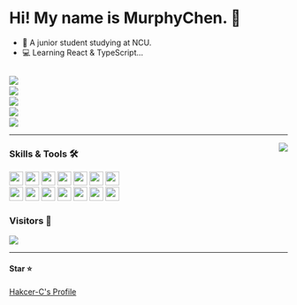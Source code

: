 # Hi! My name is MurphyChen.  👋 

<!-- <img align="right" width="105" src="https://cdn.jsdelivr.net/gh/hacker-c/Picture-Bed@main/icons/chrome-rotate.gif"/> -->

- 🧑 A junior student studying at NCU.
- 💻 Learning React & TypeScript...

<code><a target="_blank" href="https://mphy.top"> <img src="https://img.shields.io/badge/-about%20me-01a3a4?style=for-the-badge&logo=iconify&logoColor=ffffff" /></a></code>
<code><a target="_blank" href="https://docs.mphy.top"> <img src="https://img.shields.io/badge/-notes-46a072?style=for-the-badge&logo=gitbook&logoColor=ffffff" /></a></code>
<code><a target="_blank" href="https://blog.mphy.top"> <img src="https://img.shields.io/badge/-blog-346dbd?style=for-the-badge&logo=mega&logoColor=ffffff" /></a></code>
<code><a target="_blank" href="http://idk-js.mphy.top"> <img src="https://img.shields.io/badge/-idkjs-9b59b6?style=for-the-badge&logo=hackaday&logoColor=ffffff" /></a></code>
<code><a target="_blank" href="mailto:mphy@qq.com"> <img src="https://img.shields.io/badge/-mphy@qq.com-279de0?style=for-the-badge&logo=Mail.Ru&logoColor=ffffff" /></a></code>

---


<img align="right" src="https://github-readme-stats.vercel.app/api?username=hacker-c&theme=merko&show_icons=true" />

### Skills & Tools 🛠

<code><img height="25" src="https://cdn.jsdelivr.net/gh/hacker-c/Picture-Bed@main/icons/html5.png"></code>
<code><img height="25" src="https://cdn.jsdelivr.net/gh/hacker-c/Picture-Bed@main/icons/css3.png"></code>
<code><img height="25" src="https://cdn.jsdelivr.net/gh/hacker-c/Picture-Bed@main/icons/javascript.png"></code>
<code><img height="25" src="https://cdn.jsdelivr.net/gh/hacker-c/Picture-Bed@main/icons/typescript.png"></code>
<code><img height="25" src="https://cdn.jsdelivr.net/gh/hacker-c/Picture-Bed@main/icons/vuejs.png"></code>
<code><img height="25" src="https://cdn.jsdelivr.net/gh/hacker-c/Picture-Bed@main/icons/node-js.png"></code>
<code><img height="25" src="https://cdn.jsdelivr.net/gh/hacker-c/Picture-Bed@main/icons/less.png"></code>
<br>
<code><img height="25" src="https://cdn.jsdelivr.net/gh/hacker-c/Picture-Bed@main/icons/git.png"></code>
<code><img height="25" src="https://cdn.jsdelivr.net/gh/hacker-c/Picture-Bed@main/icons/ubuntu.png"></code>
<code><a href="https://ohmyz.sh/"><img height="25" src="https://cdn.jsdelivr.net/gh/hacker-c/Picture-Bed@main/icons/terminal1.png"></a></code>
<code><img height="25" src="https://cdn.jsdelivr.net/gh/hacker-c/Picture-Bed@main/icons/vs-code.png"></code>
<code><a href="https://vscodethemes.com/e/zhuangtongfa.material-theme/one-dark-pro"><img height="25" src="https://cdn.jsdelivr.net/gh/hacker-c/Picture-Bed@main/icons/one-dark.svg"></a></code>
<code><img height="25" src="https://cdn.jsdelivr.net/gh/hacker-c/Picture-Bed@main/icons/vim.png"></code>
<code><img height="25" src="https://cdn.jsdelivr.net/gh/hacker-c/Picture-Bed@main/icons/chrome.png"></code>


<!-- ### Top Lang -->

<!-- <img src="https://github-readme-stats.vercel.app/api/top-langs/?username=Hacker-C&theme=merko&layout=compact"/> -->

### Visitors 👀

<img src="https://profile-counter.glitch.me/Hacker-C/count.svg">

---

#### Star ⭐

[Hakcer-C's Profile](https://github.com/Hacker-C/Hacker-C)
